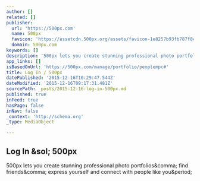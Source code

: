 ```yaml
---
author: []
related: []
publisher:
  url: 'https://500px.com'
  name: 500px
  favicon: 'https://assetcdn.500px.org/assets/favicon-1e8257b93fb787f8ceb66b5522ee853c.ico'
  domain: 500px.com
keywords: []
description: '500px lets you create stunning professional photo portfolios, find friends, express yourself and connect with people like you.'
app_links: []
isBasedOnUrl: 'https://500px.com/manage/portfolio/peoplempc#'
title: Log In / 500px
datePublished: '2015-12-16T10:29:47.544Z'
dateModified: '2015-12-16T09:17:31.481Z'
sourcePath: _posts/2015-12-16-log-in-500px.md
published: true
inFeed: true
hasPage: false
inNav: false
_context: 'http://schema.org'
_type: MediaObject

---
```

<article style=""><h1>Log In &amp;sol; 500px</h1><p>500px lets you create stunning professional photo portfolios&amp;comma; find friends&amp;comma; express yourself and connect with people like you&amp;period;</p></article>
